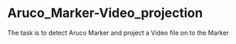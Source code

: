 # Aruco_Marker-Video_projection
The task is to detect Aruco Marker and project a Video file on to the Marker 
